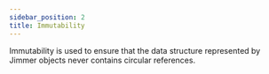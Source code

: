 ```yaml
---
sidebar_position: 2
title: Immutability 
---
```


Immutability is used to ensure that the data structure represented by Jimmer objects never contains circular references.